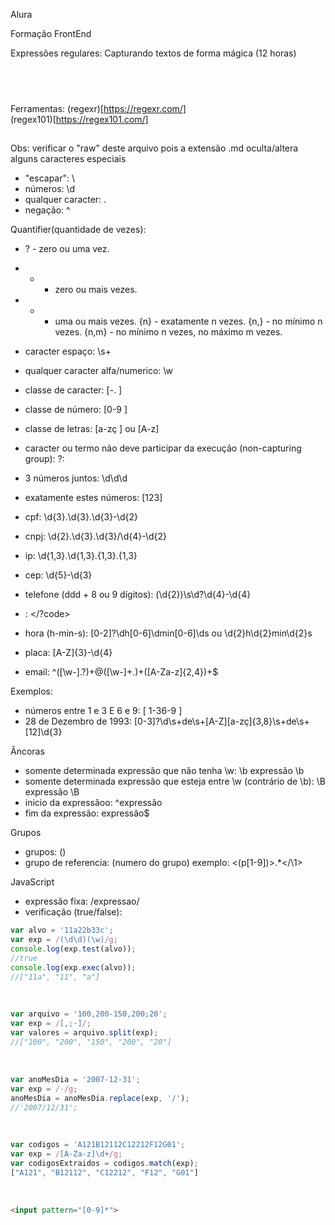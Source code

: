 Alura

Formação FrontEnd</br>

Expressões regulares: Capturando textos de forma mágica (12 horas)
## <br />

Ferramentas:
(regexr)[https://regexr.com/]</br>
(regex101)[https://regex101.com/]

##
Obs: verificar o "raw" deste arquivo pois a extensão .md oculta/altera alguns caracteres especiais</br>
* "escapar": \
* números: \d <!-- d -->
* qualquer caracter: . <!-- . -->
* negação: ^ <!-- for do inicio senão altera-se o sentido --> 

Quantifier(quantidade de vezes):
* ? - zero ou uma vez.
* * - zero ou mais vezes.
* + - uma ou mais vezes.
{n} - exatamente n vezes.
{n,} - no mínimo n vezes.
{n,m} - no mínimo n vezes, no máximo m vezes.

* caracter espaço: \s+ <!-- escaço, um ou mais vezes -->
* qualquer caracter alfa/numerico: \w
* classe de caracter: [-. ] <!-- [] -->
* classe de número: [0-9 ]
* classe de letras: [a-zç ] ou [A-z]
* caracter ou termo não deve participar da execução (non-capturing group): ?: <!-- (?:de\s+)? -->

* 3 números juntos: \d\d\d
* exatamente estes números: [123] <!-- 1,2 ou 3 -->
* cpf: \d{3}\.\d{3}\.\d{3}\-\d{2} 
* cnpj: \d{2}\.\d{3}\.\d{3}/\d{4}\-\d{2} 
* ip: \d{1,3}\.\d{1,3}\.\{1,3}\.\{1,3}
* cep: \d{5}\-\d{3}
* telefone (ddd + 8 ou 9 dígitos): \(\d{2}\)\s\d?\d{4}\-\d{4}
* <code></code>: </?code>
* hora (h-min-s): [0-2]?\dh[0-6]\dmin[0-6]\ds ou \d{2}h\d{2}min\d{2}s
* placa: [A-Z]{3}\-\d{4}
* email: ^([\w-]\.?)+@([\w-]+\.)+([A-Za-z]{2,4})+$

Exemplos: 
* números entre 1 e 3 E 6 e 9: [ 1-36-9 ]
* 28 de Dezembro de 1993: [0-3]?\d\s+de\s+[A-Z][a-zç]{3,8}\s+de\s+[12]\d{3}

Âncoras
* somente determinada expressão que não tenha \w: \b expressão \b <!-- sem espaços -->
* somente determinada expressão que esteja entre \w (contrário de \b): \B expressão \B
* inicio da expressãoo: ^expressão
* fim da expressão: expressão$

Grupos
* grupos: () 
* grupo de referencia: \(numero do grupo) exemplo: <(p[1-9])>.*<\/\1> <!-- numero do grupo = 0 é a expressão toda -->

JavaScript
* expressão fixa: /expressao/ <!-- var = /(\d\d)(\w)/g -->
* verificação (true/false):
```js
var alvo = '11a22b33c';
var exp = /(\d\d)(\w)/g;
console.log(exp.test(alvo));
//true
console.log(exp.exec(alvo));
//["11a", "11", "a"]
```
</br>

```js
var arquivo = '100,200-150,200;20';
var exp = /[,;-]/;
var valores = arquivo.split(exp);
//["100", "200", "150", "200", "20"]
```
</br>

```js
var anoMesDia = '2007-12-31';
var exp = /-/g;
anoMesDia = anoMesDia.replace(exp, '/');
//'2007/12/31';
```
</br>

```js
var codigos = 'A121B12112C12212F12G01';
var exp = /[A-Za-z]\d+/g;
var codigosExtraidos = codigos.match(exp);
["A121", "B12112", "C12212", "F12", "G01"]
```
</br>

```html
<input pattern="[0-9]*">
```